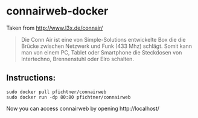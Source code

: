 
# connairweb-docker

Taken from http://www.l3x.de/connair/
> Die Conn Air ist eine von Simple-Solutions entwickelte Box die die Brücke zwischen Netzwerk und Funk (433 Mhz) schlägt. 
> Somit kann man von einem PC, Tablet oder Smartphone die Steckdosen von Intertechno, Brennenstuhl oder Elro schalten. 

## Instructions:

```
sudo docker pull pfichtner/connairweb
sudo docker run -dp 80:80 pfichtner/connairweb
```
Now you can access connairweb by opening http://localhost/
